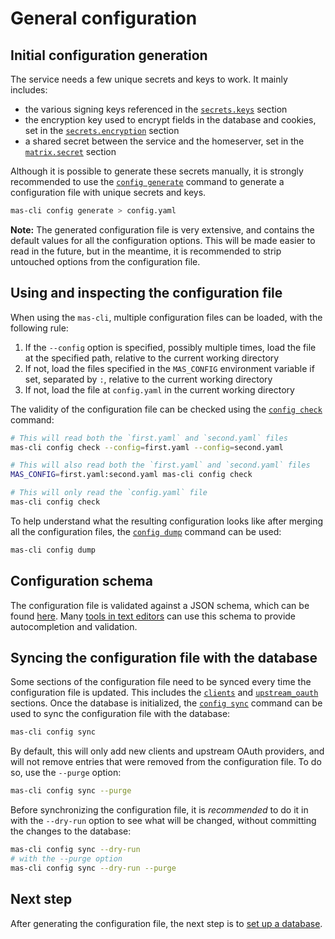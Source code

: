 # General configuration

## Initial configuration generation

The service needs a few unique secrets and keys to work.
It mainly includes:

 - the various signing keys referenced in the [`secrets.keys`](../usage/configuration.md#secrets) section
 - the encryption key used to encrypt fields in the database and cookies, set in the [`secrets.encryption`](../usage/configuration.md#secrets) section
 - a shared secret between the service and the homeserver, set in the [`matrix.secret`](../usage/configuration.md#matrix) section

Although it is possible to generate these secrets manually, it is strongly recommended to use the [`config generate`](../usage/cli/config.md#config-generate) command to generate a configuration file with unique secrets and keys.

```sh
mas-cli config generate > config.yaml
```

**Note:** The generated configuration file is very extensive, and contains the default values for all the configuration options.
This will be made easier to read in the future, but in the meantime, it is recommended to strip untouched options from the configuration file.

## Using and inspecting the configuration file

When using the `mas-cli`, multiple configuration files can be loaded, with the following rule:

1. If the `--config` option is specified, possibly multiple times, load the file at the specified path, relative to the current working directory
2. If not, load the files specified in the `MAS_CONFIG` environment variable if set, separated by `:`, relative to the current working directory
3. If not, load the file at `config.yaml` in the current working directory

The validity of the configuration file can be checked using the [`config check`](../usage/cli/config.md#config-check) command:

```sh
# This will read both the `first.yaml` and `second.yaml` files
mas-cli config check --config=first.yaml --config=second.yaml

# This will also read both the `first.yaml` and `second.yaml` files
MAS_CONFIG=first.yaml:second.yaml mas-cli config check

# This will only read the `config.yaml` file
mas-cli config check
```

To help understand what the resulting configuration looks like after merging all the configuration files, the [`config dump`](../usage/cli/config.md#config-dump) command can be used:

```sh
mas-cli config dump
```

## Configuration schema

The configuration file is validated against a JSON schema, which can be found [here](../config.schema.json).
Many [tools in text editors](https://json-schema.org/implementations.html#editors) can use this schema to provide autocompletion and validation.

## Syncing the configuration file with the database

Some sections of the configuration file need to be synced every time the configuration file is updated.
This includes the [`clients`](../usage/configuration.md#clients) and [`upstream_oauth`](../usage/configuration.md#upstream-oauth) sections.
Once the database is initialized, the [`config sync`](../usage/cli/config.md#config-sync---prune---dry-run) command can be used to sync the configuration file with the database:

```sh
mas-cli config sync
```

By default, this will only add new clients and upstream OAuth providers, and will not remove entries that were removed from the configuration file.
To do so, use the `--purge` option:

```sh
mas-cli config sync --purge
```

Before synchronizing the configuration file, it is *recommended* to do it in with the `--dry-run` option to see what will be changed, without committing the changes to the database:

```sh
mas-cli config sync --dry-run
# with the --purge option
mas-cli config sync --dry-run --purge
```

## Next step

After generating the configuration file, the next step is to [set up a database](./database.md).